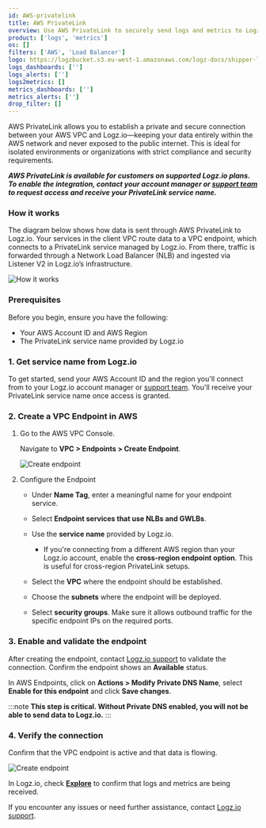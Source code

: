 ```yaml
---
id: AWS-privatelink
title: AWS PrivateLink
overview: Use AWS PrivateLink to securely send logs and metrics to Logz.io over a private network connection.
product: ['logs', 'metrics']
os: []
filters: ['AWS', 'Load Balancer']
logo: https://logzbucket.s3.eu-west-1.amazonaws.com/logz-docs/shipper-logos/PrivateLink.svg
logs_dashboards: ['']
logs_alerts: ['']
logs2metrics: []
metrics_dashboards: ['']
metrics_alerts: ['']
drop_filter: []
---
```


AWS PrivateLink allows you to establish a private and secure connection between your AWS VPC and Logz.io—keeping your data entirely within the AWS network and never exposed to the public internet. This is ideal for isolated environments or organizations with strict compliance and security requirements.

***AWS PrivateLink is available for customers on supported Logz.io plans. To enable the integration, contact your account manager or [support team](mailto:help@logz.io) to request access and receive your PrivateLink service name.***

### How it works

The diagram below shows how data is sent through AWS PrivateLink to Logz.io. Your services in the client VPC route data to a VPC endpoint, which connects to a PrivateLink service managed by Logz.io. From there, traffic is forwarded through a Network Load Balancer (NLB) and ingested via Listener V2 in Logz.io’s infrastructure.

![How it works](https://dytvr9ot2sszz.cloudfront.net/logz-docs/how-it-works.png)

### Prerequisites

Before you begin, ensure you have the following:

* Your AWS Account ID and AWS Region
* The PrivateLink service name provided by Logz.io


### 1. Get service name from Logz.io

To get started, send your AWS Account ID and the region you'll connect from to your Logz.io account manager or [support team](mailto:help@logz.io). You'll receive your PrivateLink service name once access is granted.

### 2. Create a VPC Endpoint in AWS

1. Go to the AWS VPC Console.

    Navigate to **VPC > Endpoints > Create Endpoint**.

    ![Create endpoint](https://dytvr9ot2sszz.cloudfront.net/logz-docs/create-endpoint.png)

2. Configure the Endpoint

    * Under **Name Tag**, enter a meaningful name for your endpoint service.

    * Select **Endpoint services that use NLBs and GWLBs**.

    * Use the **service name** provided by Logz.io.

        * If you're connecting from a different AWS region than your Logz.io account, enable the **cross-region endpoint option**. This is useful for cross-region PrivateLink setups.

    * Select the **VPC** where the endpoint should be established.

    * Choose the **subnets** where the endpoint will be deployed.

    * Select **security groups**. Make sure it allows outbound traffic for the specific endpoint IPs on the required ports.

### 3. Enable and validate the endpoint

After creating the endpoint, contact [Logz.io support](mailto:help@logz.io) to validate the connection. Confirm the endpoint shows an **Available** status.

In AWS Endpoints, click on **Actions > Modify Private DNS Name**, select **Enable for this endpoint** and click **Save changes**. 

:::note
**This step is critical. Without Private DNS enabled, you will not be able to send data to Logz.io.**
:::

### 4. Verify the connection

Confirm that the VPC endpoint is active and that data is flowing.

![Create endpoint](https://dytvr9ot2sszz.cloudfront.net/logz-docs/vpc-hello-world.png)

In Logz.io, check **[Explore](https://app.logz.io/#/dashboard/explore)** to confirm that logs and metrics are being received.


If you encounter any issues or need further assistance, contact [Logz.io support](mailto:help@logz.io).
